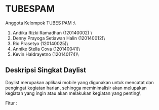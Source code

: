 # TUBESPAM
Anggota Kelompok TUBES PAM :\
1. Andika Rizki Ramadhan (120140002) \
2. Denny Prayoga Setiawan Halin (120140012)\
3. Rio Prasetyo (120140025)\
4. Annike Stella Cova (120140041)\
5. Kevin Haldrayetno (120140174)\

## Deskripsi Singkat Daylist 
Daylist merupakan aplikasi mobile yang digunakan untuk mencatat dan pengingat kegiatan harian,
sehingga meminimalisir akan melupakan kegiatan yang ingin atau akan melakukan kegiatan yang penting\

Fitur :
